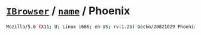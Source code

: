 # [`IBrowser`](/api/ua-parser-js/get-browser.md) / [`name`](../name.md) / Phoenix

```sh
Mozilla/5.0 (X11; U; Linux i686; en-US; rv:1.2b) Gecko/20021029 Phoenix/0.4
```